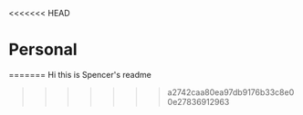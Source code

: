 <<<<<<< HEAD
# Personal
=======
Hi this is Spencer's readme
>>>>>>> a2742caa80ea97db9176b33c8e00e27836912963
